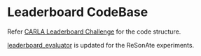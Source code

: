 # Leaderboard CodeBase

Refer [CARLA Leaderboard Challenge](https://leaderboard.carla.org/get_started/) for the code structure. 

[leaderboard_evaluator]() is updated for the ReSonAte experiments. 
